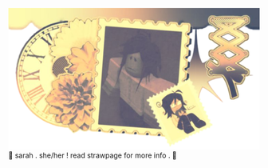 ![image alt](https://github.com/purplepuppup/purplepuppup/blob/e25f6432ed12efeb0a7717d54a7c0cc1cf791ffc/shiro1%20(3).png)
🍂 sarah . she/her !
   read strawpage for more info . 🍁
